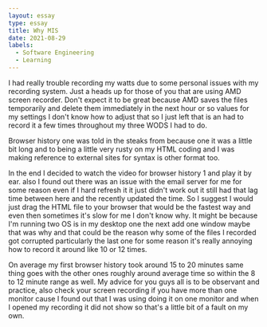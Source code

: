 ```yaml
---
layout: essay
type: essay
title: Why MIS
date: 2021-08-29
labels:
  - Software Engineering
  - Learning
---
```

I had really trouble recording my watts due to some personal issues with my recording system. Just a heads up for those of you that are using AMD screen recorder. Don't expect it to be great because AMD saves the files temporarily and delete them immediately in the next hour or so values for my settings I don't know how to adjust that so I just left that is an had to record it a few times throughout my three WODS I had to do.

Browser history one was told in the steaks from because one it was a little bit long and to being a little very rusty on my HTML coding and I was making reference to external sites for syntax is other format too.

In the end I decided to watch the video for browser history 1 and play it by ear. also I found out there was an issue with the email server for me for some reason even if I hard refresh it it just didn't work out it still had that lag time between here and the recently updated the time. So I suggest I would just drag the HTML file to your browser that would be the fastest way and even then sometimes it's slow for me I don't know why. It	 might be because I'm running two OS is in my desktop one the next add one window maybe that was why and that could be the reason why some of the files I recorded got corrupted particularly the last one for some reason it's really annoying how to record it around like 10 or 12 times. 

On average my first browser history took around 15 to 20 minutes same thing goes with the other ones roughly around average time so within the 8 to 12 minute range as well. My advice for you guys all is to be observant and practice, also check your screen recording if you have more than one monitor cause I found out that I was using doing it on one monitor and when I opened my recording it did not show so that's a little bit of a fault on my own.
